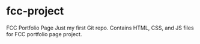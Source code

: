 # fcc-project
FCC Portfolio Page
Just my first Git repo. Contains HTML, CSS, and JS files for FCC portfolio page project.
